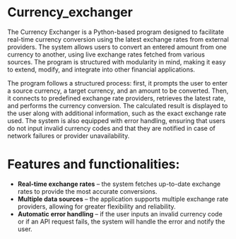 # Currency_exchanger
The Currency Exchanger is a Python-based program designed to facilitate real-time currency conversion using the latest exchange rates from external providers. The system allows users to convert an entered amount from one currency to another, using live exchange rates fetched from various sources. The program is structured with modularity in mind, making it easy to extend, modify, and integrate into other financial applications.

The program follows a structured process: first, it prompts the user to enter a source currency, a target currency, and an amount to be converted. Then, it connects to predefined exchange rate providers, retrieves the latest rate, and performs the currency conversion. The calculated result is displayed to the user along with additional information, such as the exact exchange rate used. The system is also equipped with error handling, ensuring that users do not input invalid currency codes and that they are notified in case of network failures or provider unavailability.

# Features and functionalities:

- **Real-time exchange rates** – the system fetches up-to-date exchange rates to provide the most accurate conversions.
- **Multiple data sources** – the application supports multiple exchange rate providers, allowing for greater flexibility and reliability.
- **Automatic error handling** – if the user inputs an invalid currency code or if an API request fails, the system will handle the error and notify the user.
